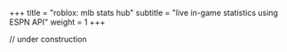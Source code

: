 +++
title = "roblox: mlb stats hub"
subtitle = "live in-game statistics using ESPN API"
weight = 1
+++

// under construction